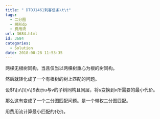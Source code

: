 ```yaml
---
title: " DTOJ1461刺客信条\t\t"
tags:
  - 二分图
  - 树形dp
  - 费用流
url: 3684.html
id: 3684
categories:
  - Solution
date: 2018-08-28 11:53:35
---
```


两棵无根树同构，当且仅当以两棵树重心为根的树同构。

然后就转化成了一个有根树的树上匹配的问题。

设$f\[u\]\[v\]$表示u与v的子树同构且同层，将$u$变换到$v$所需要的最小代价。

那么这有变成了一个二分图匹配问题。是一个带权二分图匹配。

用费用流计算最小匹配的代价。